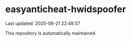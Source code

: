 # easyanticheat-hwidspoofer

Last updated: 2025-06-21 22:48:57

This repository is automatically maintained.
